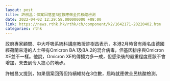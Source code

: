 ```yaml
---
layout: post
title: 許樹昌：個案回落至3位數應做全民核酸檢測
date: 2022-04-02 12:29:58.000000000 +08:00
link: https://news.rthk.hk/rthk/ch/component/k2/1642171-20220402.htm
categories: rthk
---
```


政府專家顧問、中大呼吸系統科講座教授許樹昌表示，本港2月時曾有兩名由德國經荷蘭來港的人士帶有Omicron BA.1及BA.2的混合病毒，但基因排序與Omicron XE並不一樣。他說，Omicron XE的傳播力多一成，但感染後的嚴重程度應該不會增加，未去到令人擔心的地步。

許樹昌又提到，如果個案回落但持續維持在3位數，屆時就應做全民核酸檢測。
